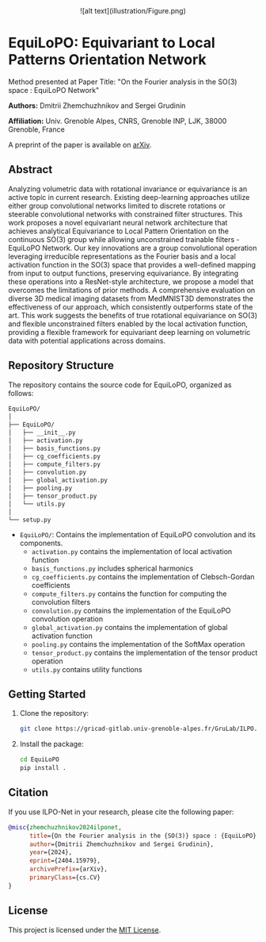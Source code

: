<div align="center">
  ![alt text](illustration/Figure.png)
</div>

# EquiLoPO: Equivariant to Local Patterns Orientation Network

Method presented at Paper Title: "On the Fourier analysis in the SO(3) space : EquiLoPO Network"

**Authors:** Dmitrii Zhemchuzhnikov and Sergei Grudinin

**Affiliation:** Univ. Grenoble Alpes, CNRS, Grenoble INP, LJK, 38000 Grenoble, France

A preprint of the paper is available on [arXiv](https://arxiv.org/abs/2404.15979).


## Abstract

Analyzing volumetric data with rotational invariance or equivariance is an active topic in current research. Existing deep-learning approaches utilize either group convolutional networks limited to discrete rotations or steerable convolutional networks with constrained filter structures. This work proposes a novel equivariant neural network architecture that achieves analytical Equivariance to Local Pattern Orientation on the continuous SO(3) group while allowing unconstrained trainable filters - EquiLoPO Network. Our key innovations are a group convolutional operation leveraging irreducible representations as the Fourier basis and a local activation function in the SO(3) space that provides a well-defined mapping from input to output functions, preserving equivariance. By integrating these operations into a ResNet-style architecture, we propose a model that overcomes the limitations of prior methods. A comprehensive evaluation on diverse 3D medical imaging datasets from MedMNIST3D demonstrates the effectiveness of our approach, which consistently outperforms state of the art. This work suggests the benefits of true rotational equivariance on SO(3) and flexible unconstrained filters enabled by the local activation function,  providing a flexible framework for equivariant deep learning on volumetric data with potential applications across domains.



## Repository Structure

The repository contains the source code for EquiLoPO, organized as follows:

```
EquiLoPO/
│
├── EquiLoPO/
│   ├── __init__.py
│   ├── activation.py
│   ├── basis_functions.py
│   ├── cg_coefficients.py
│   ├── compute_filters.py
│   ├── convolution.py
│   ├── global_activation.py
│   ├── pooling.py
│   ├── tensor_product.py
│   └── utils.py
│
└── setup.py
```

- `EquiLoPO/`: Contains the implementation of EquiLoPO convolution and its components.
  - `activation.py` contains the implementation of local activation function
  - `basis_functions.py` includes spherical harmonics 
  - `cg_coefficients.py` contains the implementation of Clebsch-Gordan coefficients
  - `compute_filters.py` contains the function for computing the convolution filters
  - `convolution.py` contains the implementation of the EquiLoPO convolution operation
  - `global_activation.py` contains the implementation of global activation function
  - `pooling.py` contains the implementation of the SoftMax operation
  - `tensor_product.py` contains the implementation of the tensor product operation
  - `utils.py` contains utility functions



## Getting Started

1. Clone the repository:

   ```bash
   git clone https://gricad-gitlab.univ-grenoble-alpes.fr/GruLab/ILPO.git
   ```

2. Install the package:

   ```bash
   cd EquiLoPO
   pip install .
   ```




## Citation

If you use ILPO-Net in your research, please cite the following paper:

```bibtex
@misc{zhemchuzhnikov2024ilponet,
      title={On the Fourier analysis in the {SO(3)} space : {EquiLoPO} Network}, 
      author={Dmitrii Zhemchuzhnikov and Sergei Grudinin},
      year={2024},
      eprint={2404.15979},
      archivePrefix={arXiv},
      primaryClass={cs.CV}
}
```

## License

This project is licensed under the [MIT License](LICENSE).
